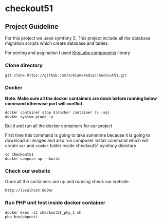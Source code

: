 # checkout51

## Project Guideline

For this project we used symfony 5. 
This project include all the database migration scripts 
which create database and tables. 

For sorting and pagination I used [KnpLabs components](https://github.com/KnpLabs/knp-components) library


### Clone directory

```shell script
git clone https://github.com/sobiamaredia/checkout51.git
```

### Docker

**Note: Make sure all the docker containers are down before 
running below command otherwise port will conflict.**

```shell script
docker container stop $(docker container ls -aq)
docker system prune -a
```
 
Build and run all the docker containers for our project

First time this command is going to take sometime because it is going to 
download all images and also run composer install command which will create 
`var` and `vendor` folder inside checkout51 symfony directory

```shell script
cd checkout51
docker-compose up --build
```

### Check our website

Once all the containers are up and running check our website

```shell script
http://localhost:8004/
```

### Run PHP unit test inside docker container 

```shell script
docker exec -it checkout51_php_1 sh
php bin/phpunit
```


